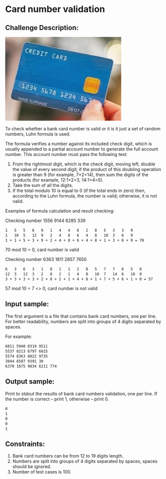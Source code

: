 Card number validation
======================

Challenge Description:
----------------------

![Challenge Image](cc_validator.jpg)

 To check whether a bank card number is valid or it is it just a set of 
 random numbers, Luhn formula is used.

The formula verifies a number against its included check digit, which 
is usually appended to a partial account number to generate the full 
account number. This account number must pass the following test:

1. From the rightmost digit, which is the check digit, moving left, 
 double the value of every second digit; if the product of this doubling 
 operation is greater than 9 (for example, 7×2=14), then sum the digits 
 of the products (for example, 12:1+2=3, 14:1+4=5).
2. Take the sum of all the digits.
3. If the total modulo 10 is equal to 0 (if the total ends in zero) 
then, according to the Luhn formula, the number is valid; otherwise, it is not valid.

Examples of formula calculation and result checking:

Checking number 1556 9144 6285 339 

    1   5   5   6   9   1   4   4   6   2   8   5   3   3   9
    1   10  5   12  9   2   4   8   6   4   8   10  3   6   9
    1 + 1 + 5 + 3 + 9 + 2 + 4 + 8 + 6 + 4 + 8 + 1 + 3 + 6 + 9 = 70

70 mod 10 = 0, card number is valid

Checking number 6363 1811 2857 7650

    6   3   6   3   1   8   1   1   2   8   5   7   7   6   5   0
    12  3   12  3   2   8   2   1   4   8   10  7   14  6   10  0
    3 + 3 + 3 + 3 + 2 + 8 + 2 + 1 + 4 + 8 + 1 + 7 + 5 + 6 + 1 + 0 = 57


57 mod 10 = 7 <> 0, card number is not valid 

Input sample:
-------------

The first argument is a file that contains bank card numbers, one per 
line. For better readability, numbers are split into groups of 4 
digits separated by spaces.

For example: 

    6011 5940 0319 9511
    5537 0213 6797 6815
    5574 8363 8022 9735
    3044 8507 9391 30
    6370 1675 9034 6211 774

    
Output sample:
--------------

Print to stdout the results of bank card numbers validation, one per 
line. If the number is correct – print 1, otherwise – print 0. 

    0
    1
    0
    0
    1

Constraints:
------------

1. Bank card numbers can be from 12 to 19 digits length.
2. Numbers are split into groups of 4 digits separated by spaces, spaces should be ignored.
3. Number of test cases is 100.

